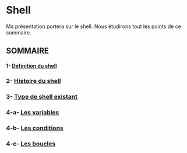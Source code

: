 # Shell

Ma présentation portera sur le shell. Nous étudirons tout les points de ce sommaire.

## SOMMAIRE
#### 1- [Définition du shell](https://github.com/NemsB/Shell/blob/main/definition.md#1--quest-ce-que-le-shell-)
### 2- [Histoire du shell](https://github.com/NemsB/Shell/blob/main/histoire.md)
### 3- [Type de shell existant](https://github.com/NemsB/Shell/blob/main/typedeshell.md#type-de-shell)
### 4-a- [Les variables](https://github.com/NemsB/Shell/blob/main/variable.md#les-variables)
### 4-b- [Les conditions](https://github.com/NemsB/Shell/blob/main/condition.md#les-conditions)
### 4-c- [Les boucles](https://github.com/NemsB/Shell/blob/main/boucle.md#les-boucles)


